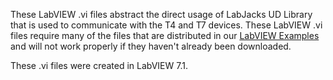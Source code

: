 These LabVIEW .vi files abstract the direct usage of LabJacks UD Library that is used to communicate with the T4 and T7 devices.  These LabVIEW .vi files require many of the files that are distributed in our [LabVIEW Examples](https://labjack.com/support/software/examples/ljm/labview) and will not work properly if they haven't already been downloaded.

These .vi files were created in LabVIEW 7.1.
